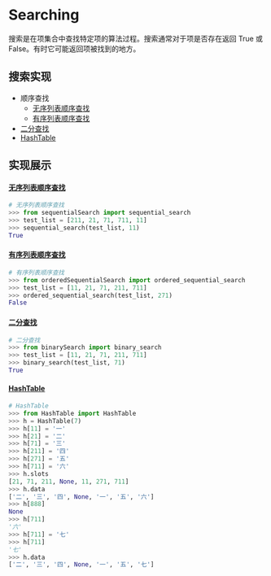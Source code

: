 Searching
======
搜索是在项集合中查找特定项的算法过程。搜索通常对于项是否存在返回 True 或 False。有时它可能返回项被找到的地方。

搜索实现
------
* 顺序查找
   * [无序列表顺序查找](#无序列表顺序查找)
   * [有序列表顺序查找](#有序列表顺序查找)
* [二分查找](#二分查找)
* [HashTable](#HashTable)

实现展示
------
#### [无序列表顺序查找](sequentialSearch.py)
```Python
# 无序列表顺序查找
>>> from sequentialSearch import sequential_search
>>> test_list = [211, 21, 71, 711, 11]
>>> sequential_search(test_list, 11)
True
```

#### [有序列表顺序查找](orderedSequentialSearch.py)
```Python
# 有序列表顺序查找
>>> from orderedSequentialSearch import ordered_sequential_search
>>> test_list = [11, 21, 71, 211, 711]
>>> ordered_sequential_search(test_list, 271)
False
```

#### [二分查找](binarySearch.py)
```Python
# 二分查找
>>> from binarySearch import binary_search
>>> test_list = [11, 21, 71, 211, 711]
>>> binary_search(test_list, 71)
True
```

#### [HashTable](HashTable.py)
```Python
# HashTable
>>> from HashTable import HashTable
>>> h = HashTable(7)
>>> h[11] = '一'
>>> h[21] = '二'
>>> h[71] = '三'
>>> h[211] = '四'
>>> h[271] = '五'
>>> h[711] = '六'
>>> h.slots
[21, 71, 211, None, 11, 271, 711]
>>> h.data
['二', '三', '四', None, '一', '五', '六']
>>> h[888]
None
>>> h[711]
'六'
>>> h[711] = '七'
>>> h[711]
'七'
>>> h.data
['二', '三', '四', None, '一', '五', '七']
```